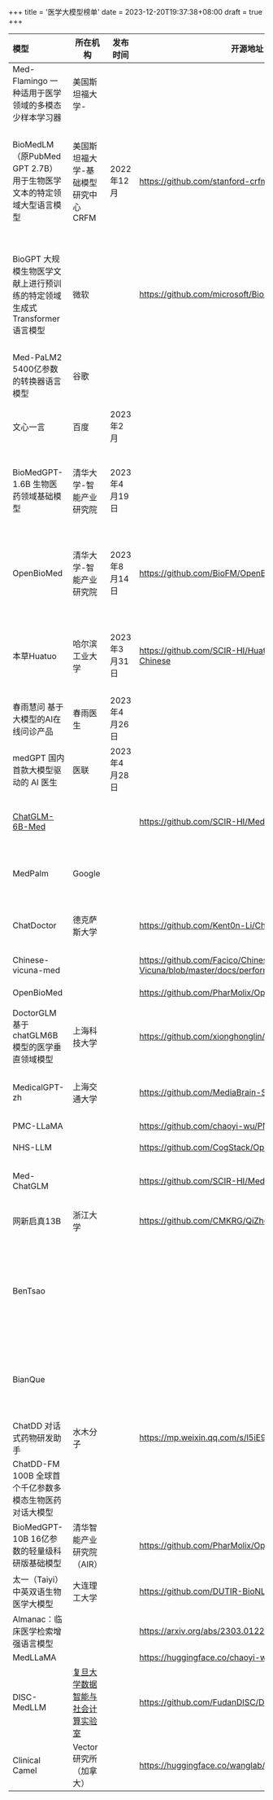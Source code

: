 +++
title = '医学大模型榜单'
date = 2023-12-20T19:37:38+08:00
draft = true
+++

| 模型                                                         | 所在机构                                                   | 发布时间      | 开源地址                                                     | 所用数据                                                     |
| :----------------------------------------------------------- | ---------------------------------------------------------- | ------------- | ------------------------------------------------------------ | ------------------------------------------------------------ |
| Med-Flamingo 一种适用于医学领域的多模态少样本学习器          | 美国斯坦福大学-                                            |               |                                                              | -基于OpenFlamingo-9B -对出版物和教科书中成对和交错的医学图像-文本数据进行预训练-4K数据集 |
| BioMedLM（原PubMed GPT 2.7B） 用于生物医学文本的特定领域大型语言模型 | 美国斯坦福大学-基础模型研究中心CRFM                        | 2022年12月    | https://github.com/stanford-crfm/BioMedLM                    | -基于HuggingFace GPT模型 -2.7B的参数和1024个标记的最大上下文长度 -数据是Pile数据集的部分——PubMed Abstracts和PubMed Central：涵盖由美国国立卫生研究院策划的来自生物医学文献的 16 万份摘要和 5 万篇全文文章的集合 |
| BioGPT 大规模生物医学文献上进行预训练的特定领域生成式 Transformer 语言模型 | 微软                                                       |               | https://github.com/microsoft/BioGPT                          | -GPT2作为骨干模型 -从 PubMed 收集文章，PubMed 是一个生物医学研究领域的大型数据库，团队共产生1500万条带有标题和摘要的内容 -使用 3.57 亿个参数改进了预训练的基于 GPT-2 的模型，用于下游任务：端到端关系提取、文本生成、问题回答和文档分类 |
| Med-PaLM2 5400亿参数的转换器语言模型                         | 谷歌                                                       |               |                                                              |                                                              |
| 文心一言                                                     | 百度                                                       | 2023年2月     |                                                              | 对中国医疗信息数据提供商GBI Health的并购，通过GBI与其类ChatGPT产品“文心一言”等的结合 |
| BioMedGPT-1.6B 生物医药领域基础模型                          | 清华大学-智能产业研究院                                    | 2023年4月19日 |                                                              | -把分子语言中蕴含的知识以及长期以来通过实验总结的文本和知识图谱信息融合压缩到一个大规模语言模型中，从而实现从序列模式中学习生物结构和功能规律，通过AI解码生命语言 |
| OpenBioMed                                                   | 清华大学-智能产业研究院                                    | 2023年8月14日 | https://github.com/BioFM/OpenBioMed                          | -基于Llama2的大型生成语言模型 -从Llama2-7B-Chat与[S2ORC语料库中](https://github.com/allenai/s2orc/blob/master/README.md)的数百万篇生物医学论文进行了微调 -开源轻量版BioMedGPT, 知识图谱&20+生物研究领域多模态预训练模型 |
| 本草Huatuo                                                   | 哈尔滨工业大学                                             | 2023年3月31日 | https://github.com/SCIR-HI/Huatuo-Llama-Med-Chinese          | -经过中文医学指令精调/指令微调(Instruct-tuning) 的LLaMA-7B模型 -医学知识图谱和GPT3.5API构建中文医学指令数据集+医学文献和GPT3.5API构建多轮问答数据 |
| 春雨慧问 基于大模型的AI在线问诊产品                          | 春雨医生                                                   | 2023年4月26日 |                                                              |                                                              |
| medGPT 国内首款大模型驱动的 AI 医生                          | 医联                                                       | 2023年4月28日 |                                                              | -收集整理接近 20 亿条真实医患沟通对话、检验检测和病例信息进行深度训练学习 -同时利用医生真实反馈进行强化学习 |
| [ChatGLM-6B-Med](https://github.com/SCIR-HI/Med-ChatGLM)     |                                                            |               | https://github.com/SCIR-HI/Med-ChatGLM                       | -医学知识图谱和GPT3.5 API构建了中文医学指令数据集 -并在此基础上对ChatGLM-6B进行了指令微调 |
| MedPalm                                                      | Google                                                     |               |                                                              | -在Faln-PaLM的基础上通过多种类型的医疗QA数据进行prompt-tuning指令微调得到 -同时构建了MultiMedQA |
| ChatDoctor                                                   | 德克萨斯大学                                               |               | https://github.com/Kent0n-Li/ChatDoctor                      | -基于Llama7b模型的医学垂直领域模型 -110K真实医患对话样本+5KChatGPT生成数据进行指令微调 |
| Chinese-vicuna-med                                           |                                                            |               | https://github.com/Facico/Chinese-Vicuna/blob/master/docs/performance-medical.md) | Chinese-vicuna在cMedQA2数据上微调                            |
| OpenBioMed                                                   |                                                            |               | https://github.com/PharMolix/OpenBioMed                      | 知识图谱&20+生物研究领域多模态预训练模型                     |
| DoctorGLM 基于chatGLM6B模型的医学垂直领域模型                | 上海科技大学                                               |               | https://github.com/xionghonglin/DoctorGLM                    | ChatDoctor+MedDialog+CMD 多轮对话+单轮指令样本微调GLM        |
| MedicalGPT-zh                                                | 上海交通大学                                               |               | https://github.com/MediaBrain-SJTU/MedicalGPT-zh             | -基于Llama7b的医学垂域模型 -自建的医学数据库ChatGPT生成QA+16个情境下SELF构建情景对话 |
| PMC-LLaMA                                                    |                                                            |               | https://github.com/chaoyi-wu/PMC-LLaMA                       | 医疗论文微调Llama                                            |
| NHS-LLM                                                      |                                                            |               | https://github.com/CogStack/OpenGPT/tree/main                | Chatgpt生成的医疗问答，对话，微调模型                        |
| Med-ChatGLM                                                  |                                                            |               | https://github.com/SCIR-HI/Med-ChatGLM                       | 医学知识图谱和chatgpt构建中文医学指令数据集+医学文献和chatgpt构建多轮问答数据 |
| 网新启真13B                                                  | 浙江大学                                                   |               | https://github.com/CMKRG/QiZhenGPT                           | -基于Llama7b模型的医学垂域模型 -基于浙大知识库及在线问诊构建的中文医学指令数据集 |
| BenTsao                                                      |                                                            |               |                                                              | -经过中文医学指令精调/指令微调(Instruct-tuning) 的LLaMA-7B模型。 -通过医学知识图谱和GPT3.5 API构建了中文医学指令数据集，并在此基础上对LLaMA进行了指令微调，提高了LLaMA在医疗领域的问答效果 |
| BianQue                                                      |                                                            |               |                                                              | -经过指令与多轮问询对话联合微调的医疗对话大模型 -基于ClueAI/ChatYuan-large-v2作为底座 -使用中文医疗问答指令与多轮问询对话混合数据集进行微调 |
| ChatDD 对话式药物研发助手                                    | 水木分子                                                   |               | https://mp.weixin.qq.com/s/l5iE9NCA2v0fC_wg3S5DTw            |                                                              |
| ChatDD-FM 100B 全球首个千亿参数多模态生物医药对话大模型      |                                                            |               |                                                              |                                                              |
| BioMedGPT-10B 16亿参数的轻量级科研版基础模型                 | 清华智能产业研究院（AIR）                                  |               | https://github.com/PharMolix/OpenBioMed                      |                                                              |
| 太一（Taiyi） 中英双语生物医学大模型                         | 大连理工大学                                               |               | https://github.com/DUTIR-BioNLP/Taiyi-LLM                    |                                                              |
| Almanac：临床医学检索增强语言模型                            |                                                            |               | https://arxiv.org/abs/2303.01229                             |                                                              |
| MedLLaMA                                                     |                                                            |               | https://huggingface.co/chaoyi-wu/MedLLaMA_13B                |                                                              |
| DISC-MedLLM                                                  | [复旦大学数据智能与社会计算实验室](http://fudan-disc.com/) |               | https://github.com/FudanDISC/DISC-MedLLM                     |                                                              |
| Clinical Camel                                               | Vector 研究所（加拿大）                                    |               | https://huggingface.co/wanglab/ClinicalCamel-70B             |                                                              |

